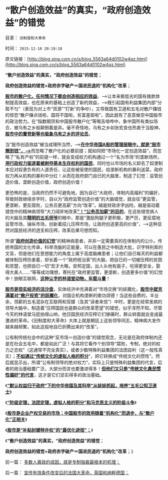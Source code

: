 # “散户创造效益”的真实，“政府创造效益”的错觉

目录： `旧制度和大革命` 

时间： `2015-12-10 20:19:18` 

原文链接：[http://blog.sina.com.cn/s/blog_5563a64d0102w4qz.html](http://blog.sina.com.cn/s/blog_5563a64d0102w4qz.html)

**“散户创造效益”的真实，“政府创造效益”的错觉**；

**政府创造效益的错觉+政府赤字破产＝国进民退的“机构化”改革**；

[**股市的散户化，任何情况下都会创造相应的效益**](../../../2015/12/9/股市是“补贴封建特许权”的“最优化途径”；.md)，——>让本来极低劣的国有拨款体制提高效益，也在原来的基础上创造了新的效益，——>既引起国有利益集团内部“分赃不匀”（表现为对上市“资源”“打新”的争吵），又导致国有卫道和五毛对散户赚钱的惊恐“散户赚点钱啦，国将不国啦，贫富差距啦”，因此就有了恶意做空中国股市的政治势力。在“指数期货和中国股市散户化”等喉舌喧哗中，象中国所有类似场合，被乌有之乡般颠倒着是非。毫不奇怪地，乌有之乡如张宏良也热衷于当股神，[**股市中的董登新等也极象乌有之乡的评论员**](../../../2013/6/18/职业股神的四大专业原则；.md)。

当“股市创造效益”被当成理所当然，——>[**在中华帝国A股的管理层眼中，就是“股市圈到钱”，——>**](../../../2012/11/29/A股什么跌跌不休？机构化真正的目的是什么？.md)而忽略了散户化的必要前提；就如同把“市场化一定创造效益”，而忽略了“私有产权”的前提一样，就会变成权力机构通过一个“名为市场”的垄断场所，[**用行政权力驱逐着被剥夺基本生存权利的国民**](../../../2008/10/17/官民二元之经济危机，小民百姓可能无路可逃.md)，同时也以市场的名义卸去了奴隶制本应对奴隶负有的人道责任，让这些被驱使的国民，给垄断机构的暴利送菜，政府权力再从机构的暴利中分红！从而在政府部门自已的大脑里，制造了幻觉：监管创造价值，垄断创造价值，政府创造价值！

更恐怖的是，当政府仍然不可避免地，因为自已“大政府，体制内高福利”的偏好，导致财政继续赤字时，自以为“政府监管创造价值”的大脑错觉，就会往“更监管，更垄断，更反腐败，公务员更高薪”方向“改革”。越是财政赤字凶险，越是驱动着错觉中的精神病领导“大刀阔斧地改革[**”！“公务员加薪”的目的**](../../../2015/6/18/“基层公务员加薪”是财政更大的（支出／损失／腐败）；.md)，在这些错觉病人的大脑及其[**精明的五毛师爷**](http://blog.sina.com.cn/s/blog_14dbd83cd0102w550.html)的眼中，那是“激励狗腿子更积极，更严厉，更反腐地监管市场，操纵市场，创新着招儿压榨市场，让政府创造更高的价值”，——>这种显然对国民经济的透支和压榨，改革后果可想而知。

所谓“[**政府创造价值的幻觉**](../../../2014/11/27/“拉动增长”就是“看得见的手”祸国殃民的铁证！.md)”的精神病患者，并非一定需要真的在体制内的公仆。传统帝国的文化传承，科举洗脑的正能量，可以在愚民之中制造大批，识字特利索的文盲，但是他们在思想能力的角度上属于高度脑瘫患者；让他们自已每天的利益都被体制压榨伤害着，却长着一个“政府统治家”的大脑，把自已的一切被压榨的贫困和苦楚，也把自已一切“宏才大略，安邦定国，出人头地有面子，吃得更安全，娶得大美人……”等等成功理想，寄托在“政府更监管，更垄断，创造更多价值”的幻觉中！放眼互联网，[**这种认字的林语堂动物，车载斗量**](../../../2015/4/16/体制外的民粹都是“无冕之官”，民粹不成贪官，只是当不成官；.md)！

[**股市是现实经济的活沙盘**](../../../2013/8/2/股市是社会的活沙盘，社会是股市的生态圈.md)，实体经济中充满着对“市场交换”的妖魔化，[**股市中就充满着对“散户投资”的妖魔化**](../../../2012/11/29/指责中国散户时，精明的大脑急转弯！.md)，对国企机构垄断的歌功颂德！当这些自费的，半业余，领薪的五毛混杂在互联网和官媒（及其“读者来信”）中时，更是在经常发病的领导大脑中，制造着“压榨国民也是群众的改革愿望”的错觉，似乎浑然不知，尽管今天的林语堂马屁拍得山响，他日国民经济压榨它们够痛时，群众转面就会变成最激进的革命。《旧制度和大革命》大体上就是朝廷上这些领导同志，精神病大发作越来越频繁，如此这般地自已折腾出来的“改革”。

公有制传统社会中的这种“反市场＝创造价值”的错觉观念，无论是在政府体制内还是在社会五毛中，都是如此广泛！与其将它看作个别领导“腐败，专制，绝对的权力之恋权”（这通常不完全真实），或者少数特殊利益集团的法团自利（这一般性真实）；[**不如通过“传统文化的虚拟人格的积分**](../../../2015/12/7/“阶级定理，法团定理，虚拟人格的积分”和“阶级斗争”.md)”，把它转换成“传统文化的惯性”。然后就显示出，所谓“公有制领导的绝对权力”，实际上只是特殊利益集团的代言，后者的政治基础要广泛，大部分而言也要激进得多！[**但他们又只是“传统文化愚民惯性偏好”的代言**](../../../2015/6/28/公知是积极的愚民，愚民是冷漠的公知.md)，这才是它们坚实得多的政治基础。

《[**“默认权益归于政府”下的中华帝国及其科举“从娃娃抓起，培养”五毛公知卫道士**](../../../2015/12/6/“默认权益归于政府”下的科举教育，“从娃娃抓起”.md)》

《[**“阶级定理，法团定理，虚拟人格的积分”和马克思主义的阶级斗争**](../../../2015/12/7/“阶级定理，法团定理，虚拟人格的积分”和“阶级斗争”.md)》

《[**股市是企业产权交易的市场；中国股市的效用随着“机构化”而退步，与“散户化”正相关**](../../../2015/12/8/股市是企业产权交易的市场，中国股市超越零和的价值何来？.md)》

《[**股市是“补贴封建特许权”的“最优化途径”；**](../../../2015/12/9/股市是“补贴封建特许权”的“最优化途径”；.md)》

《**“散户创造效益”的真实，“政府创造效益”的错觉**；

**政府创造效益的错觉+政府赤字破产＝国进民退的“机构化”改革**；》

前一篇： [多数人暴政的成因，就是专制独裁最根本的机理；](../../../2015/12/21/多数人暴政的成因，就是专制独裁最根本的机理；.md)

后一篇： [宣传有效条件改变后的法国大革命，英国和纳粹德国；](../../../2015/11/8/宣传有效条件改变后的法国大革命，英国和纳粹德国；.md)


